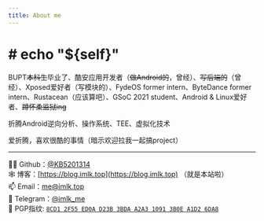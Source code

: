 ```yaml
---
title: About me
---
```


# # echo \"${self}\"


BUPT~~本科生~~毕业了、酷安应用开发者（~~做Android的~~，曾经）、~~写后端的~~（曾经）、Xposed爱好者（写模块的）、FydeOS former intern、ByteDance former intern、Rustacean（应该算吧）、GSoC 2021 student、Android & Linux爱好者、~~蹲怀柔监狱ing~~

折腾Android逆向分析、操作系统、TEE、虚拟化技术

爱折腾，喜欢很酷的事情（暗示欢迎拉我一起搞project）

---

👨‍💻 Github：[@KB5201314](https://github.com/KB5201314/)\
🕸️ 博客：[https://blog.imlk.top](https://blog.imlk.top) （就是本站啦）\
📫 Email：[me@imlk.top](mailto:me@imlk.top)\
💬 Telegram：[@imlk_me](https://t.me/imlk_me)\
🔑 PGP指纹: [`8CD1 2F55 ED0A D23B 3BDA A2A3 1091 3B0E A1D2 6DA8`](https://keyserver.ubuntu.com/pks/lookup?op=get&search=0x8cd12f55ed0ad23b3bdaa2a310913b0ea1d26da8)

